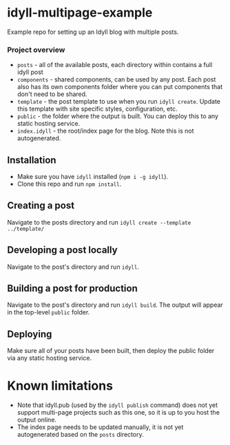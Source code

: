 # idyll-multipage-example
Example repo for setting up an Idyll blog with multiple posts.

### Project overview

- `posts` - all of the available posts, each directory within contains a full idyll post
- `components` - shared components, can be used by any post. Each post also has its own components folder where you can put components that don't need to be shared.
- `template` - the post template to use when you run `idyll create`. Update this template with site specific styles, configuration, etc.
- `public` - the folder where the output is built. You can deploy this to any static hosting service.
- `index.idyll` - the root/index page for the blog. Note this is not autogenerated.

## Installation

- Make sure you have `idyll` installed (`npm i -g idyll`).
- Clone this repo and run `npm install`.

## Creating a post

Navigate to the posts directory and run `idyll create --template ../template/`

## Developing a post locally

Navigate to the post's directory and run `idyll`.

## Building a post for production

Navigate to the post's directory and run `idyll build`. The output will appear in the top-level `public` folder.

## Deploying

Make sure all of your posts have been built, then deploy the public folder via any static hosting service.


# Known limitations

- Note that idyll.pub (used by the `idyll publish` command) does not yet support multi-page projects such as this one, so it is up to you host the output online.
- The index page needs to be updated manually, it is not yet autogenerated based on the `posts` directory.
